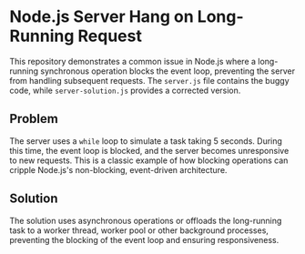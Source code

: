 # Node.js Server Hang on Long-Running Request

This repository demonstrates a common issue in Node.js where a long-running synchronous operation blocks the event loop, preventing the server from handling subsequent requests.  The `server.js` file contains the buggy code, while `server-solution.js` provides a corrected version.

## Problem

The server uses a `while` loop to simulate a task taking 5 seconds. During this time, the event loop is blocked, and the server becomes unresponsive to new requests.  This is a classic example of how blocking operations can cripple Node.js's non-blocking, event-driven architecture.

## Solution

The solution uses asynchronous operations or offloads the long-running task to a worker thread, worker pool or other background processes, preventing the blocking of the event loop and ensuring responsiveness.